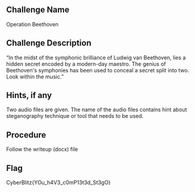 ## Challenge Name
Operation Beethoven

## Challenge Description
“In the midst of the symphonic brilliance of Ludwig van Beethoven, lies a hidden secret encoded by a modern-day maestro. The genius of Beethoven's symphonies has been used to conceal a secret split into two. Look within the music.”

## Hints, if any
Two audio files are given. The name of the audio files contains hint about steganography technique or tool that needs to be used. 

## Procedure
Follow the writeup (docx) file

## Flag
CyberBlitz{YOu_h4V3_c0mP13t3d_St3gO}


